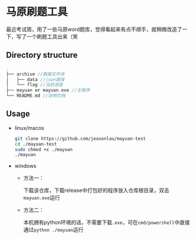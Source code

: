 # 马原刷题工具
最近考试周，用了一些马原word题库，觉得看起来有点不顺手，就稍微改造了一下，写了一个刷题工具出来（笑

## Directory structure

```c++
.
├── archive //数据文件夹
│   ├── data //json题库
│   └── flag //当前进度
├── mayuan or mayuan.exe //主程序
└── README.md //说明文档
```



## Usage

+ linux/macos

    ```bash
    git clone https://github.com/jeasonlau/mayuan-test
    cd ./mayuan-test
    sudo chmod +x ./mayuan
    ./mayuan
    ```
    
+ windows

  + 方法一：
  
    下载该仓库，下载release中打包好的程序放入仓库根目录，双击`mayuan.exe`运行
  
  + 方法二：
  
    本机拥有python环境的话，不需要下载`.exe`，可在`cmd/powershell`中直接通过`python ./mayuan`运行
